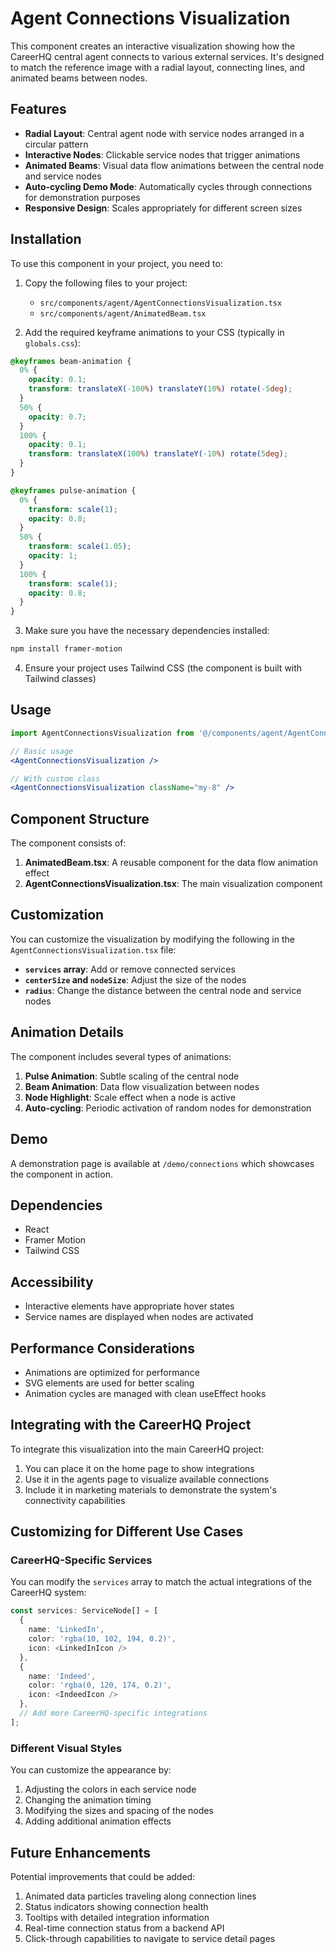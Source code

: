# Agent Connections Visualization

This component creates an interactive visualization showing how the CareerHQ central agent connects to various external services. It's designed to match the reference image with a radial layout, connecting lines, and animated beams between nodes.

## Features

- **Radial Layout**: Central agent node with service nodes arranged in a circular pattern
- **Interactive Nodes**: Clickable service nodes that trigger animations
- **Animated Beams**: Visual data flow animations between the central node and service nodes
- **Auto-cycling Demo Mode**: Automatically cycles through connections for demonstration purposes
- **Responsive Design**: Scales appropriately for different screen sizes

## Installation

To use this component in your project, you need to:

1. Copy the following files to your project:
   - `src/components/agent/AgentConnectionsVisualization.tsx`
   - `src/components/agent/AnimatedBeam.tsx`

2. Add the required keyframe animations to your CSS (typically in `globals.css`):

```css
@keyframes beam-animation {
  0% {
    opacity: 0.1;
    transform: translateX(-100%) translateY(10%) rotate(-5deg);
  }
  50% {
    opacity: 0.7;
  }
  100% {
    opacity: 0.1;
    transform: translateX(100%) translateY(-10%) rotate(5deg);
  }
}

@keyframes pulse-animation {
  0% {
    transform: scale(1);
    opacity: 0.8;
  }
  50% {
    transform: scale(1.05);
    opacity: 1;
  }
  100% {
    transform: scale(1);
    opacity: 0.8;
  }
}
```

3. Make sure you have the necessary dependencies installed:

```bash
npm install framer-motion
```

4. Ensure your project uses Tailwind CSS (the component is built with Tailwind classes)

## Usage

```jsx
import AgentConnectionsVisualization from '@/components/agent/AgentConnectionsVisualization';

// Basic usage
<AgentConnectionsVisualization />

// With custom class
<AgentConnectionsVisualization className="my-8" />
```

## Component Structure

The component consists of:

1. **AnimatedBeam.tsx**: A reusable component for the data flow animation effect
2. **AgentConnectionsVisualization.tsx**: The main visualization component

## Customization

You can customize the visualization by modifying the following in the `AgentConnectionsVisualization.tsx` file:

- **`services` array**: Add or remove connected services
- **`centerSize` and `nodeSize`**: Adjust the size of the nodes
- **`radius`**: Change the distance between the central node and service nodes

## Animation Details

The component includes several types of animations:

1. **Pulse Animation**: Subtle scaling of the central node
2. **Beam Animation**: Data flow visualization between nodes 
3. **Node Highlight**: Scale effect when a node is active
4. **Auto-cycling**: Periodic activation of random nodes for demonstration

## Demo

A demonstration page is available at `/demo/connections` which showcases the component in action.

## Dependencies

- React
- Framer Motion
- Tailwind CSS

## Accessibility

- Interactive elements have appropriate hover states
- Service names are displayed when nodes are activated

## Performance Considerations

- Animations are optimized for performance
- SVG elements are used for better scaling
- Animation cycles are managed with clean useEffect hooks

## Integrating with the CareerHQ Project

To integrate this visualization into the main CareerHQ project:

1. You can place it on the home page to show integrations
2. Use it in the agents page to visualize available connections
3. Include it in marketing materials to demonstrate the system's connectivity capabilities

## Customizing for Different Use Cases

### CareerHQ-Specific Services

You can modify the `services` array to match the actual integrations of the CareerHQ system:

```typescript
const services: ServiceNode[] = [
  { 
    name: 'LinkedIn', 
    color: 'rgba(10, 102, 194, 0.2)',
    icon: <LinkedInIcon />
  },
  { 
    name: 'Indeed', 
    color: 'rgba(0, 120, 174, 0.2)',
    icon: <IndeedIcon />
  },
  // Add more CareerHQ-specific integrations
];
```

### Different Visual Styles

You can customize the appearance by:

1. Adjusting the colors in each service node
2. Changing the animation timing
3. Modifying the sizes and spacing of the nodes
4. Adding additional animation effects

## Future Enhancements

Potential improvements that could be added:

1. Animated data particles traveling along connection lines
2. Status indicators showing connection health
3. Tooltips with detailed integration information
4. Real-time connection status from a backend API
5. Click-through capabilities to navigate to service detail pages
